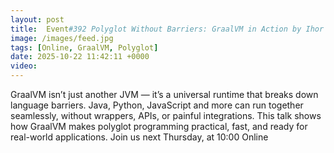 ```yaml
---
layout: post
title:  Event#392 Polyglot Without Barriers: GraalVM in Action by Ihor Didyk
image: /images/feed.jpg
tags: [Online, GraalVM, Polyglot]
date: 2025-10-22 11:42:11 +0000
video: 
---
```


GraalVM isn’t just another JVM — it’s a universal runtime that breaks down language barriers. Java, Python, JavaScript and more can run together seamlessly, without wrappers, APIs, or painful integrations. This talk shows how GraalVM makes polyglot programming practical, fast, and ready for real-world applications.
Join us next Thursday, at 10:00 Online
